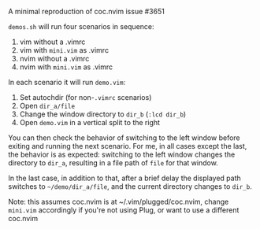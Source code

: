 A minimal reproduction of coc.nvim issue #3651

`demos.sh` will run four scenarios in sequence:

1. vim without a .vimrc
1. vim with `mini.vim` as .vimrc
1. nvim without a .vimrc
1. nvim with `mini.vim` as .vimrc

In each scenario it will run `demo.vim`:

1. Set autochdir (for non-`.vimrc` scenarios)
1. Open `dir_a/file`
1. Change the window directory to `dir_b` (`:lcd dir_b`)
1. Open `demo.vim` in a vertical split to the right

You can then check the behavior of switching to the left window before exiting
and running the next scenario. For me, in all cases except the last, the
behavior is as expected: switching to the left window changes the directory to
`dir_a`, resulting in a file path of `file` for that window.

In the last case, in addition to that, after a brief delay the displayed path
switches to `~/demo/dir_a/file`, and the current directory changes to `dir_b`.

Note: this assumes coc.nvim is at ~/.vim/plugged/coc.nvim, change `mini.vim`
accordingly if you're not using Plug, or want to use a different coc.nvim
